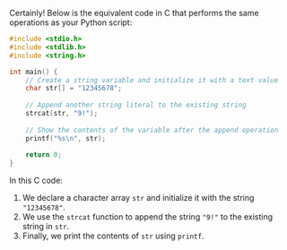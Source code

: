  Certainly! Below is the equivalent code in C that performs the same operations as your Python script:

```c
#include <stdio.h>
#include <stdlib.h>
#include <string.h>

int main() {
    // Create a string variable and initialize it with a text value
    char str[] = "12345678";
    
    // Append another string literal to the existing string
    strcat(str, "9!");
    
    // Show the contents of the variable after the append operation
    printf("%s\n", str);
    
    return 0;
}
```

In this C code:
1. We declare a character array `str` and initialize it with the string `"12345678"`.
2. We use the `strcat` function to append the string `"9!"` to the existing string in `str`.
3. Finally, we print the contents of `str` using `printf`.
